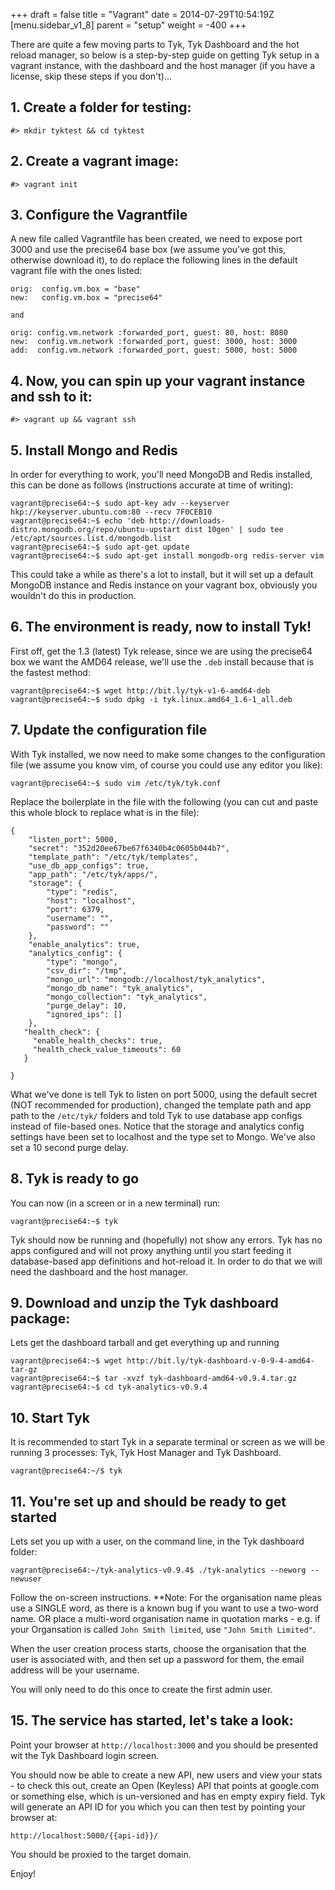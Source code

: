 +++
draft = false
title = "Vagrant"
date = 2014-07-29T10:54:19Z
[menu.sidebar_v1_8]
    parent = "setup"
    weight = -400
+++

There are quite a few moving parts to Tyk, Tyk Dashboard and the hot reload manager, so below is a step-by-step guide on
getting Tyk setup in a vagrant instance, with the dashboard and the host manager (if you have a license, skip these steps if you don't)...

## 1. Create a folder for testing:

    #> mkdir tyktest && cd tyktest

## 2. Create a vagrant image:

    #> vagrant init


## 3. Configure the Vagrantfile

A new file called Vagrantfile has been created, we need to expose port 3000 and use the precise64 base box (we assume you've got this,
otherwise download it), to do replace the following lines in the default vagrant file with the ones listed:

    orig:  config.vm.box = "base"
    new:   config.vm.box = "precise64"

    and

    orig: config.vm.network :forwarded_port, guest: 80, host: 8080
    new:  config.vm.network :forwarded_port, guest: 3000, host: 3000
    add:  config.vm.network :forwarded_port, guest: 5000, host: 5000

## 4. Now, you can spin up your vagrant instance and ssh to it:

    #> vagrant up && vagrant ssh


## 5. Install Mongo and Redis

In order for everything to work, you'll need MongoDB and Redis installed, this can be done as follows (instructions accurate at time of writing):

    vagrant@precise64:~$ sudo apt-key adv --keyserver hkp://keyserver.ubuntu.com:80 --recv 7F0CEB10
    vagrant@precise64:~$ echo 'deb http://downloads-distro.mongodb.org/repo/ubuntu-upstart dist 10gen' | sudo tee /etc/apt/sources.list.d/mongodb.list
    vagrant@precise64:~$ sudo apt-get update
    vagrant@precise64:~$ sudo apt-get install mongodb-org redis-server vim

This could take a while as there's a lot to install, but it will set up a default MongoDB instance and Redis instance on your vagrant box,
obviously you wouldn't do this in production.

## 6. The environment is ready, now to install Tyk!

First off, get the 1.3 (latest) Tyk release, since we are using the precise64 box we want the AMD64 release, we'll use the `.deb` install
because that is the fastest method:

    vagrant@precise64:~$ wget http://bit.ly/tyk-v1-6-amd64-deb
    vagrant@precise64:~$ sudo dpkg -i tyk.linux.amd64_1.6-1_all.deb

## 7. Update the configuration file

With Tyk installed, we now need to make some changes to the configuration file (we assume you know vim, of course you could use any editor you like):

    vagrant@precise64:~$ sudo vim /etc/tyk/tyk.conf

Replace the boilerplate in the file with the following (you can cut and paste this whole block to replace what is in the file):

    {
        "listen_port": 5000,
        "secret": "352d20ee67be67f6340b4c0605b044b7",
        "template_path": "/etc/tyk/templates",
        "use_db_app_configs": true,
        "app_path": "/etc/tyk/apps/",
        "storage": {
            "type": "redis",
            "host": "localhost",
            "port": 6379,
            "username": "",
            "password": ""
        },
        "enable_analytics": true,
        "analytics_config": {
            "type": "mongo",
            "csv_dir": "/tmp",
            "mongo_url": "mongodb://localhost/tyk_analytics",
            "mongo_db_name": "tyk_analytics",
            "mongo_collection": "tyk_analytics",
            "purge_delay": 10,
            "ignored_ips": []
        },
       "health_check": {
         "enable_health_checks": true,
         "health_check_value_timeouts": 60
       }

    }

What we've done is tell Tyk to listen on port 5000, using the default secret (NOT recommended for production), changed the template path and app
path to the `/etc/tyk/` folders and told Tyk to use database app configs instead of file-based ones. Notice that the storage and analytics config
settings have been set to localhost and the type set to Mongo. We've also set a 10 second purge delay.

## 8. Tyk is ready to go

You can now (in a screen or in a new terminal) run:

    vagrant@precise64:~$ tyk

Tyk should now be running and (hopefully) not show any errors. Tyk has no apps configured and will not proxy anything until
you start feeding it database-based app definitions and hot-reload it. In order to do that we will need the dashboard and the host manager.

## 9. Download and unzip the Tyk dashboard package:

Lets get the dashboard tarball and get everything up and running

    vagrant@precise64:~$ wget http://bit.ly/tyk-dashboard-v-0-9-4-amd64-tar-gz
    vagrant@precise64:~$ tar -xvzf tyk-dashboard-amd64-v0.9.4.tar.gz
    vagrant@precise64:~$ cd tyk-analytics-v0.9.4

## 10. Start Tyk

It is recommended to start Tyk in a separate terminal or screen as we will be running 3 processes: Tyk, Tyk Host Manager and Tyk Dashboard.

    vagrant@precise64:~/$ tyk

## 11. You're set up and should be ready to get started

Lets set you up with a user, on the command line, in the Tyk dashboard folder:

    vagrant@precise64:~/tyk-analytics-v0.9.4$ ./tyk-analytics --neworg --newuser

Follow the on-screen instructions. **Note: For the organisation name pleas use a SINGLE word, as there is a known bug if you want to use a two-word name.
OR place a multi-word organisation name in quotation marks - e.g. if your Organsation is called `John Smith limited`, use `"John Smith Limited"`.

When the user creation process starts, choose the organisation that the user is associated with, and then set up a password for them,
the email address will be your username.

You will only need to do this once to create the first admin user.

## 15. The service has started, let's take a look:

Point your browser at `http://localhost:3000` and you should be presented wit the Tyk Dashboard login screen.

You should now be able to create a new API, new users and view your stats - to check this out, create an Open (Keyless) API that points at
google.com or something else, which is un-versioned and has en empty expiry field. Tyk will generate an API ID for you which you can then
test by pointing your browser at:

    http://localhost:5000/{{api-id}}/

You should be proxied to the target domain.

Enjoy!
